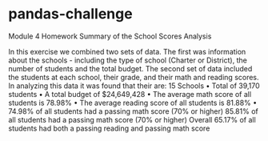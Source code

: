 # pandas-challenge
Module 4 Homework
Summary of the School Scores Analysis

In this exercise we combined two sets of data. The first was information about the schools - including the type of school (Charter or District), the number of students and the total budget. The second set of data included the students at each school, their grade, and their math and reading scores. In analyzing this data it was found that their are:
15 Schools
    •    Total of 39,170 students
    •    A total budget of $24,649,428
    •    The average math score of all students is 78.98%
    •    The average reading score of all students is 81.88%
    •    74.98% of all students had a passing math score (70% or higher)
85.81% of all students had a passing math score (70% or higher)
Overall 65.17% of all students had both a passing reading and passing math score
